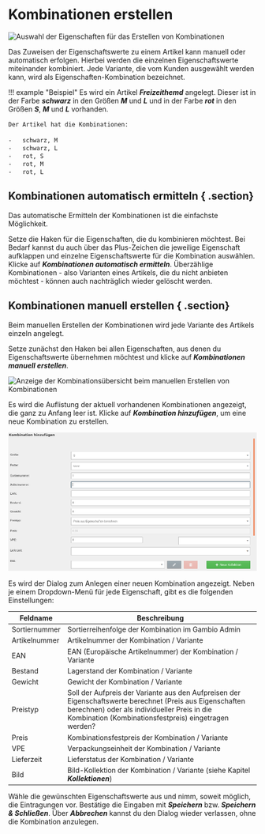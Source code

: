 # Kombinationen erstellen 

![](Bilder/ArtikelEigenschaften_EigenschaftenZuweisenEigenschaftenAuswaehlen.png "Auswahl der Eigenschaften für das Erstellen von
      Kombinationen")

Das Zuweisen der Eigenschaftswerte zu einem Artikel kann manuell oder automatisch erfolgen. Hierbei werden die einzelnen Eigenschaftswerte miteinander kombiniert. Jede Variante, die vom Kunden ausgewählt werden kann, wird als Eigenschaften-Kombination bezeichnet.

!!! example "Beispiel"
    Es wird ein Artikel _**Freizeithemd**_ angelegt. Dieser ist in der Farbe _**schwarz**_ in den Größen _**M**_ und _**L**_ und in der Farbe _**rot**_ in den Größen _**S**_, _**M**_ und _**L**_ vorhanden.

    Der Artikel hat die Kombinationen:

    -   schwarz, M
    -   schwarz, L
    -   rot, S
    -   rot, M
    -   rot, L

## Kombinationen automatisch ermitteln { .section}

Das automatische Ermitteln der Kombinationen ist die einfachste Möglichkeit.

Setze die Haken für die Eigenschaften, die du kombinieren möchtest. Bei Bedarf kannst du auch über das Plus-Zeichen die jeweilige Eigenschaft aufklappen und einzelne Eigenschaftswerte für die Kombination auswählen. Klicke auf _**Kombinationen automatisch ermitteln**_. Überzählige Kombinationen - also Varianten eines Artikels, die du nicht anbieten möchtest - können auch nachträglich wieder gelöscht werden.

## Kombinationen manuell erstellen { .section}

Beim manuellen Erstellen der Kombinationen wird jede Variante des Artikels einzeln angelegt.

Setze zunächst den Haken bei allen Eigenschaften, aus denen du Eigenschaftswerte übernehmen möchtest und klicke auf _**Kombinationen manuell erstellen**_.

![](Bilder/ArtikelEigenschaften_KombinationenManuellErstellen.png "Anzeige der Kombinationsübersicht beim manuellen Erstellen von
        Kombinationen")

Es wird die Auflistung der aktuell vorhandenen Kombinationen angezeigt, die ganz zu Anfang leer ist. Klicke auf _**Kombination hinzufügen**_, um eine neue Kombination zu erstellen.

![](Bilder/ArtikelEigenschaften_KombinationenManuellErstellenKombinationHinzufuegen.png "Maske _**Kombination hinzufügen**_")

Es wird der Dialog zum Anlegen einer neuen Kombination angezeigt. Neben je einem Dropdown-Menü für jede Eigenschaft, gibt es die folgenden Einstellungen:

|Feldname|Beschreibung|
|--------|------------|
|Sortiernummer|Sortierreihenfolge der Kombination im Gambio Admin|
|Artikelnummer|Artikelnummer der Kombination / Variante|
|EAN|EAN \(Europäische Artikelnummer\) der Kombination / Variante|
|Bestand|Lagerstand der Kombination / Variante|
|Gewicht|Gewicht der Kombination / Variante|
|Preistyp|Soll der Aufpreis der Variante aus den Aufpreisen der Eigenschaftswerte berechnet \(Preis aus Eigenschaften berechnen\) oder als individueller Preis in die Kombination \(Kombinationsfestpreis\) eingetragen werden?|
|Preis|Kombinationsfestpreis der Kombination / Variante|
|VPE|Verpackungseinheit der Kombination / Variante|
|Lieferzeit|Lieferstatus der Kombination / Variante|
|Bild|Bild-Kollektion der Kombination / Variante \(siehe Kapitel _**Kollektionen**_\)|

Wähle die gewünschten Eigenschaftswerte aus und nimm, soweit möglich, die Eintragungen vor. Bestätige die Eingaben mit _**Speichern**_ bzw. _**Speichern & Schließen**_. Über _**Abbrechen**_ kannst du den Dialog wieder verlassen, ohne die Kombination anzulegen.



